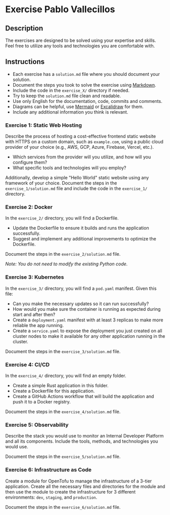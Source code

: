 # Exercise Pablo Vallecillos

## Description

The exercises are designed to be solved using your expertise and skills. Feel free to utilize any tools and technologies you are comfortable with.

## Instructions

- Each exercise has a `solution.md` file where you should document your solution.
- Document the steps you took to solve the exercise using [Markdown](https://www.markdownguide.org/cheat-sheet/).
- Include the code in the `exercise_X/` directory if needed.
- Try to keep the `solution.md` file clean and readable.
- Use only English for the documentation, code, commits and comments.
- Diagrams can be helpful, use [Mermaid](https://mermaid.js.org/) or [Excalidraw](https://excalidraw.com/) for them.
- Include any additional information you think is relevant.

### Exercise 1: Static Web Hosting

Describe the process of hosting a cost-effective frontend static website with HTTPS on a custom domain, such as `example.com`, using a public cloud provider of your choice (e.g., AWS, GCP, Azure, Firebase, Vercel, etc.).

- Which services from the provider will you utilize, and how will you configure them?
- What specific tools and technologies will you employ?

Additionally, develop a simple "Hello World" static website using any framework of your choice. Document the steps in the `exercise_1/solution.md` file and include the code in the `exercise_1/` directory.

### Exercise 2: Docker

In the `exercise_2/` directory, you will find a Dockerfile.

- Update the Dockerfile to ensure it builds and runs the application successfully.
- Suggest and implement any additional improvements to optimize the Dockerfile.

Document the steps in the `exercise_2/solution.md` file.

*Note: You do not need to modify the existing Python code.*

### Exercise 3: Kubernetes

In the `exercise_3/` directory, you will find a `pod.yaml` manifest. Given this file:

- Can you make the necessary updates so it can run successfully?
- How would you make sure the container is running as expected during start and after then?
- Create a `deployment.yaml` manifest with at least 3 replicas to make more reliable the app running.
- Create a `service.yaml` to expose the deployment you just created on all cluster nodes to make it available for any other application running in the cluster.

Document the steps in the `exercise_3/solution.md` file.

### Exercise 4: CI/CD

In the `exercise_4/` directory, you will find an empty folder.

- Create a simple Rust application in this folder.
- Create a Dockerfile for this application.
- Create a GitHub Actions workflow that will build the application and push it to a Docker registry.

Document the steps in the `exercise_4/solution.md` file.

### Exercise 5: Observability

Describe the stack you would use to monitor an Internal Developer Platform and all its components. Include the tools, methods, and technologies you would use.

Document the steps in the `exercise_5/solution.md` file.

### Exercise 6: Infrastructure as Code

Create a module for OpenTofu to manage the infrastructure of a 3-tier application. Create all the necessary files and directories for the module and then use the module to create the infrastructure for 3 different environments: `dev`, `staging`, and `production`.

Document the steps in the `exercise_6/solution.md` file.
